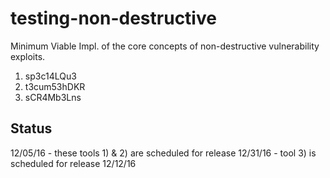 # testing-non-destructive
Minimum Viable Impl. of the core concepts of non-destructive vulnerability exploits.

1) sp3c14LQu3
2) t3cum53hDKR
3) sCR4Mb3Lns

Status
------
12/05/16 - these tools 1) & 2) are scheduled for release 12/31/16
         - tool 3) is scheduled for release 12/12/16
